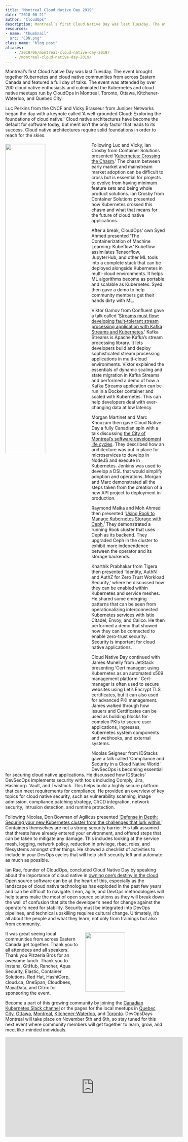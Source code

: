 ```yaml
---
title: "Montreal Cloud Native Day 2019"
date: "2018-06-21"
author: "CloudOps"
description: Montreal’s first Cloud Native Day was last Tuesday. The event brought together Kubernetes and cloud native communities from across Eastern Canada and featured a full day of talks.
resources:
- name: "thumbnail"
  src: "CDN.png"
class_name: "blog post"
aliases:
    - /2019/06/montreal-cloud-native-day-2019/
    - /montreal-cloud-native-day-2019/
---
```


<p>Montreal’s first Cloud Native Day was last Tuesday. The event brought together Kubernetes and cloud native communities from across Eastern Canada and featured a full day of talks. The event was attended by over 200 cloud native enthusiasts and culminated the Kubernetes and cloud native meetups run by CloudOps in Montreal, Toronto, Ottawa, Kitchener-Waterloo, and Quebec City.</p>

<p>Luc Perkins from the CNCF and Vicky Brasseur from Juniper Networks began the day with a keynote called ‘A well-grounded Cloud: Exploring the foundations of cloud native.’ Cloud native architectures have become the default for software today, but merit isn’t the only factor that leads to its success. Cloud native architectures require solid foundations in order to reach for the skies.</p>

<div class="wp-block-image"><img style="width: 50%; float: left; margin: 5px 20px 20px 0;" src="/images/blog/post/original.png"></div>

<p>Following Luc and Vicky, Ian Crosby from Container Solutions presented ‘<a href="https://www.slideshare.net/CloudOps2005/kubernetes-crossing-the-chasm">Kubernetes: Crossing the Chasm</a>.’ The chasm between early market and mainstream market adoption can be difficult to cross but is essential for projects to evolve from having minimum feature sets and being whole product solutions. Ian Crosby from Container Solutions presented how Kubernetes crossed this chasm and what that means for the future of cloud native applications.</p>

<p>After a break, CloudOps’ own Syed Ahmed presented ‘The Containerization of Machine Learning: Kubeflow.’ Kubeflow assimilates Tensorflow, JupyterHub, and other ML tools into a complete stack that can be deployed alongside Kubernetes in multi-cloud environments. It helps ML algorithms become as portable and scalable as Kubernetes. Syed then gave a demo to help community members get their hands dirty with ML.</p>

<p>Viktor Gamov from Confluent gave a talk called ‘<a href="https://www.slideshare.net/CloudOps2005/kafka-on-kubernetes">Streams must flow: developing fault-tolerant stream processing application with Kafka Streams and Kubernetes</a>.’ Kafka Streams is Apache Kafka’s stream processing library. It lets developers build and deploy sophisticated stream processing applications in multi-cloud environments. Viktor explained the essentials of dynamic scaling and state migration in Kafka Streams and performed a demo of how a Kafka Streams application can be run in a Docker container and scaled with Kubernetes. This can help developers deal with ever-changing data at low latency.</p>

<p>Morgan Martinet and Marc Khouzam then gave Cloud Native Day a fully Canadian spin with a talk discussing <a href="https://www.slideshare.net/CloudOps2005/plateformes-et-infrastructure-infonuagique-natif-de-ville-de-montrall">the City of Montreal’s software development life cycles</a>. They described how an architecture was put in place for microservices to develop in NodeJS and execute in Kubernetes. Jenkins was used to develop a DSL that would simplify adoption and operations. Morgan and Marc demonstrated all the steps taken from the creation of a new API project to deployment in production.</p>

<p>Raymond Maika and Moh Ahmed then presented ‘<a href="https://www.slideshare.net/CloudOps2005/using-rook-to-manage-kubernetes-storage-with-ceph">Using Rook to Manage Kubernetes Storage with Ceph.</a>’ They demonstrated a running Rook cluster that uses Ceph as its backend. They upgraded Ceph in the cluster to exhibit more independence between the operator and its storage backends.</p>

<p>Kharthik Prabhakar from Tigera then presented ‘Identity, AuthN and AuthZ for Zero Trust Workload Security,’ where he discussed how they can be enabled within Kubernetes and service meshes. He shared some emerging patterns that can be seen from operationalizing interconnected Kubernetes services with Istio Citadel, Envoy, and Calico. He then performed a demo that showed how they can be connected to enable zero-trust security. Security is important for cloud native applications.</p>

<p>Cloud Native Day continued with James Munelly from JetStack presenting ‘Cert manager: using Kubernetes as an automated x509 management platform.’ Cert-manager is often used to secure websites using Let’s Encrypt TLS certificates, but it can also used for advanced PKI management. James walked through how Issuers and Certificates can be used as building blocks for complex PKIs to secure user applications, ingresses, Kubernetes system components and webhooks, and external systems.</p>

<p>Nicolas Seigneur from IDStacks gave a talk called ‘Compliance and Security in a Cloud Native World.’ DevSecOps is becoming essential for securing cloud native applications. He discussed how IDStacks’ DevSecOps implements security with tools including Comply, Jira, Hashicorp &nbsp;Vault, and Twistlock. This helps build a highly secure platform that can meet requirements for compliance. He provided an overview of key topics for cloud native security, such as vulnerability scanning, image admission, compliance patching strategy, CI/CD integration, network security, intrusion detection, and runtime protection.</p>

<p>Following Nicolas, Don Bowman of Agilicus presented <a href="https://www.slideshare.net/CloudOps2005/defense-in-depth-securing-your-new-kubernetes-cluster-from-the-challenges-that-lurk-within">‘Defense in Depth: Securing your new Kubernetes cluster from the challenges that lurk within.</a>’ Containers themselves are not a strong security barrier. His talk assumed that threats have already entered your environment, and offered steps that can be taken to mitigate any damage. This includes looking at the service mesh, logging, network policy, reduction in privilege, rbac, roles, and filesystems amongst other things. He showed a checklist of activities to include in your DevOps cycles that will help shift security left and automate as much as possible.</p>

<p>Ian Rae, founder of CloudOps, concluded Cloud Native Day by speaking about the importance of cloud native in <a href="https://www.slideshare.net/CloudOps2005/own-your-destiny-in-the-cloud-ian-rae-cloud-native-day-montreal-2019">owning one’s destiny in the cloud</a>. Open source software can be at the heart of this, especially as the landscape of cloud native technologies has exploded in the past few years and can be difficult to navigate. Lean, agile, and DevOps methodologies will help teams make the most of open source solutions as they will break down the wall of confusion that pits the developer’s need for change against the operator’s need for stability. Security must be integrated into DevOps pipelines, and technical upskilling requires cultural change. Ultimately, it’s all about the people and what they learn, not only from trainings but also from community.</p>

<div class="wp-block-image"><img style="width: 50%; float: right; margin: 5px 0 20px 20px;" src="/images/blog/post/medium.png" alt="" class="wp-image-9197" width="332" height="186"></div>

<p>It was great seeing local communities from across Eastern Canada get together. Thank you to all attendees and all speakers. Thank you Pizzeria Bros for an awesome lunch. Thank you to Instana, GitHub, Rancher, Aqua Security, Elastic, Container Solutions, Red Hat, HashiCorp, cloud.ca, OneSpan, Cloudbees, MayaData, and Citrix for sponsoring the event.</p>

<p>Become a part of this growing community by joining the <a href="http://k8scanadaslack.herokuapp.com">Canadian Kubernetes Slack channel</a> or the pages for the local meetups in <a href="https://www.meetup.com/Kubernetes-Quebec/">Quebec City</a>, <a href="https://www.meetup.com/Kubernetes-Ottawa/">Ottawa</a>, <a href="https://www.meetup.com/Kubernetes-Montreal/">Montreal</a>, <a href="https://www.meetup.com/Kubernetes-Kitchener-Waterloo/">Kitchener-Waterloo</a>, and <a href="https://www.meetup.com/Kubernetes-Toronto/">Toronto</a>. DevOpsDays Montreal will take place on November 5th and 6th, so stay tuned for this next event where community members will get together to learn, grow, and meet like-minded individuals.</p>

<p><iframe width="560" height="315" src="https://www.youtube.com/embed/mBQIJ23TMWI" frameborder="0" allow="accelerometer; autoplay; encrypted-media; gyroscope; picture-in-picture" allowfullscreen=""></iframe></p>